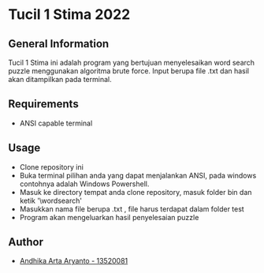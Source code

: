 # Tucil 1 Stima 2022

## General Information
Tucil 1 Stima ini adalah program yang bertujuan menyelesaikan word search puzzle menggunakan algoritma brute force. Input berupa file .txt dan hasil akan ditampilkan pada terminal.

## Requirements
* ANSI capable terminal

## Usage
* Clone repository ini 
* Buka terminal pilihan anda yang dapat menjalankan ANSI, pada windows contohnya adalah Windows Powershell.
* Masuk ke directory tempat anda clone repository, masuk folder bin dan ketik '\wordsearch'
* Masukkan nama file berupa .txt , file harus terdapat dalam folder test
* Program akan mengeluarkan hasil penyelesaian puzzle

## Author
* [Andhika Arta Aryanto - 13520081](https://github.com/dhikaarta)
